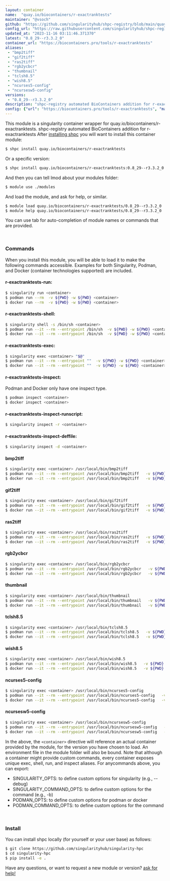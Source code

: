 ```yaml
---
layout: container
name:  "quay.io/biocontainers/r-exactranktests"
maintainer: "@vsoch"
github: "https://github.com/singularityhub/shpc-registry/blob/main/quay.io/biocontainers/r-exactranktests/container.yaml"
config_url: "https://raw.githubusercontent.com/singularityhub/shpc-registry/main/quay.io/biocontainers/r-exactranktests/container.yaml"
updated_at: "2023-11-16 03:11:46.371370"
latest: "0.8_29--r3.3.2_0"
container_url: "https://biocontainers.pro/tools/r-exactranktests"
aliases:
 - "bmp2tiff"
 - "gif2tiff"
 - "ras2tiff"
 - "rgb2ycbcr"
 - "thumbnail"
 - "tclsh8.5"
 - "wish8.5"
 - "ncurses5-config"
 - "ncursesw5-config"
versions:
 - "0.8_29--r3.3.2_0"
description: "shpc-registry automated BioContainers addition for r-exactranktests"
config: {"url": "https://biocontainers.pro/tools/r-exactranktests", "maintainer": "@vsoch", "description": "shpc-registry automated BioContainers addition for r-exactranktests", "latest": {"0.8_29--r3.3.2_0": "sha256:67d151e111692d77e8c69f6cb7cafe2b26c28e61d8b087cad060d1d6bd9bffc1"}, "tags": {"0.8_29--r3.3.2_0": "sha256:67d151e111692d77e8c69f6cb7cafe2b26c28e61d8b087cad060d1d6bd9bffc1"}, "docker": "quay.io/biocontainers/r-exactranktests", "aliases": {"bmp2tiff": "/usr/local/bin/bmp2tiff", "gif2tiff": "/usr/local/bin/gif2tiff", "ras2tiff": "/usr/local/bin/ras2tiff", "rgb2ycbcr": "/usr/local/bin/rgb2ycbcr", "thumbnail": "/usr/local/bin/thumbnail", "tclsh8.5": "/usr/local/bin/tclsh8.5", "wish8.5": "/usr/local/bin/wish8.5", "ncurses5-config": "/usr/local/bin/ncurses5-config", "ncursesw5-config": "/usr/local/bin/ncursesw5-config"}}
---
```


This module is a singularity container wrapper for quay.io/biocontainers/r-exactranktests.
shpc-registry automated BioContainers addition for r-exactranktests
After [installing shpc](#install) you will want to install this container module:


```bash
$ shpc install quay.io/biocontainers/r-exactranktests
```

Or a specific version:

```bash
$ shpc install quay.io/biocontainers/r-exactranktests:0.8_29--r3.3.2_0
```

And then you can tell lmod about your modules folder:

```bash
$ module use ./modules
```

And load the module, and ask for help, or similar.

```bash
$ module load quay.io/biocontainers/r-exactranktests/0.8_29--r3.3.2_0
$ module help quay.io/biocontainers/r-exactranktests/0.8_29--r3.3.2_0
```

You can use tab for auto-completion of module names or commands that are provided.

<br>

### Commands

When you install this module, you will be able to load it to make the following commands accessible.
Examples for both Singularity, Podman, and Docker (container technologies supported) are included.

#### r-exactranktests-run:

```bash
$ singularity run <container>
$ podman run --rm  -v ${PWD} -w ${PWD} <container>
$ docker run --rm  -v ${PWD} -w ${PWD} <container>
```

#### r-exactranktests-shell:

```bash
$ singularity shell -s /bin/sh <container>
$ podman run --it --rm --entrypoint /bin/sh  -v ${PWD} -w ${PWD} <container>
$ docker run --it --rm --entrypoint /bin/sh  -v ${PWD} -w ${PWD} <container>
```

#### r-exactranktests-exec:

```bash
$ singularity exec <container> "$@"
$ podman run --it --rm --entrypoint ""  -v ${PWD} -w ${PWD} <container> "$@"
$ docker run --it --rm --entrypoint ""  -v ${PWD} -w ${PWD} <container> "$@"
```

#### r-exactranktests-inspect:

Podman and Docker only have one inspect type.

```bash
$ podman inspect <container>
$ docker inspect <container>
```

#### r-exactranktests-inspect-runscript:

```bash
$ singularity inspect -r <container>
```

#### r-exactranktests-inspect-deffile:

```bash
$ singularity inspect -d <container>
```


#### bmp2tiff

```bash
$ singularity exec <container> /usr/local/bin/bmp2tiff
$ podman run --it --rm --entrypoint /usr/local/bin/bmp2tiff   -v ${PWD} -w ${PWD} <container> -c " $@"
$ docker run --it --rm --entrypoint /usr/local/bin/bmp2tiff   -v ${PWD} -w ${PWD} <container> -c " $@"
```


#### gif2tiff

```bash
$ singularity exec <container> /usr/local/bin/gif2tiff
$ podman run --it --rm --entrypoint /usr/local/bin/gif2tiff   -v ${PWD} -w ${PWD} <container> -c " $@"
$ docker run --it --rm --entrypoint /usr/local/bin/gif2tiff   -v ${PWD} -w ${PWD} <container> -c " $@"
```


#### ras2tiff

```bash
$ singularity exec <container> /usr/local/bin/ras2tiff
$ podman run --it --rm --entrypoint /usr/local/bin/ras2tiff   -v ${PWD} -w ${PWD} <container> -c " $@"
$ docker run --it --rm --entrypoint /usr/local/bin/ras2tiff   -v ${PWD} -w ${PWD} <container> -c " $@"
```


#### rgb2ycbcr

```bash
$ singularity exec <container> /usr/local/bin/rgb2ycbcr
$ podman run --it --rm --entrypoint /usr/local/bin/rgb2ycbcr   -v ${PWD} -w ${PWD} <container> -c " $@"
$ docker run --it --rm --entrypoint /usr/local/bin/rgb2ycbcr   -v ${PWD} -w ${PWD} <container> -c " $@"
```


#### thumbnail

```bash
$ singularity exec <container> /usr/local/bin/thumbnail
$ podman run --it --rm --entrypoint /usr/local/bin/thumbnail   -v ${PWD} -w ${PWD} <container> -c " $@"
$ docker run --it --rm --entrypoint /usr/local/bin/thumbnail   -v ${PWD} -w ${PWD} <container> -c " $@"
```


#### tclsh8.5

```bash
$ singularity exec <container> /usr/local/bin/tclsh8.5
$ podman run --it --rm --entrypoint /usr/local/bin/tclsh8.5   -v ${PWD} -w ${PWD} <container> -c " $@"
$ docker run --it --rm --entrypoint /usr/local/bin/tclsh8.5   -v ${PWD} -w ${PWD} <container> -c " $@"
```


#### wish8.5

```bash
$ singularity exec <container> /usr/local/bin/wish8.5
$ podman run --it --rm --entrypoint /usr/local/bin/wish8.5   -v ${PWD} -w ${PWD} <container> -c " $@"
$ docker run --it --rm --entrypoint /usr/local/bin/wish8.5   -v ${PWD} -w ${PWD} <container> -c " $@"
```


#### ncurses5-config

```bash
$ singularity exec <container> /usr/local/bin/ncurses5-config
$ podman run --it --rm --entrypoint /usr/local/bin/ncurses5-config   -v ${PWD} -w ${PWD} <container> -c " $@"
$ docker run --it --rm --entrypoint /usr/local/bin/ncurses5-config   -v ${PWD} -w ${PWD} <container> -c " $@"
```


#### ncursesw5-config

```bash
$ singularity exec <container> /usr/local/bin/ncursesw5-config
$ podman run --it --rm --entrypoint /usr/local/bin/ncursesw5-config   -v ${PWD} -w ${PWD} <container> -c " $@"
$ docker run --it --rm --entrypoint /usr/local/bin/ncursesw5-config   -v ${PWD} -w ${PWD} <container> -c " $@"
```



In the above, the `<container>` directive will reference an actual container provided
by the module, for the version you have chosen to load. An environment file in the
module folder will also be bound. Note that although a container
might provide custom commands, every container exposes unique exec, shell, run, and
inspect aliases. For anycommands above, you can export:

 - SINGULARITY_OPTS: to define custom options for singularity (e.g., --debug)
 - SINGULARITY_COMMAND_OPTS: to define custom options for the command (e.g., -b)
 - PODMAN_OPTS: to define custom options for podman or docker
 - PODMAN_COMMAND_OPTS: to define custom options for the command

<br>

### Install

You can install shpc locally (for yourself or your user base) as follows:

```bash
$ git clone https://github.com/singularityhub/singularity-hpc
$ cd singularity-hpc
$ pip install -e .
```

Have any questions, or want to request a new module or version? [ask for help!](https://github.com/singularityhub/singularity-hpc/issues)